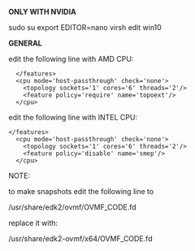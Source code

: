 **ONLY WITH NVIDIA**

sudo su
export EDITOR=nano
virsh edit win10

  </os>
  <features>
    <acpi/>
    <apic/>
    <hyperv>
      <relaxed state='on'/>
      <vapic state='on'/>
      <spinlocks state='on' retries='8191'/>
      <vendor_id state='on' value='any random value of 12 digets'/>
    </hyperv>
    <kvm>
      <hidden state='on'/>
    </kvm>
    <vmport state='off'/>
    <ioapic driver='kvm'/>

**GENERAL**

edit the following line with AMD CPU:

```
  </features>
  <cpu mode='host-passthrough' check='none'>
    <topology sockets='1' cores='6' threads='2'/>
    <feature policy='require' name='topoext'/>
  </cpu>
```

edit the following line with INTEL CPU:  

```
</features>
  <cpu mode='host-passthrough' check='none'>
    <topology sockets='1' cores='6' threads='2'/>
    <feature policy='disable' name='smep'/>
  </cpu>
```

NOTE:

to make snapshots edit the following line to

<loader readonly='yes' type='pflash'>/usr/share/edk2/ovmf/OVMF_CODE.fd</loader>

replace it with:

 <loader readonly='yes' type='rom'>/usr/share/edk2-ovmf/x64/OVMF_CODE.fd</loader>


